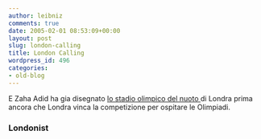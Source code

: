 ```yaml
---
author: leibniz
comments: true
date: 2005-02-01 08:53:09+00:00
layout: post
slug: london-calling
title: London Calling
wordpress_id: 496
categories:
- old-blog
---
```


E Zaha Adid ha gia disegnato [lo stadio olimpico del nuoto ](http://www.londonist.com/archives/2005/01/nice_stadium_fo.php)di Londra prima ancora che Londra vinca la competizione per ospitare le Olimpiadi.




### Londonist
